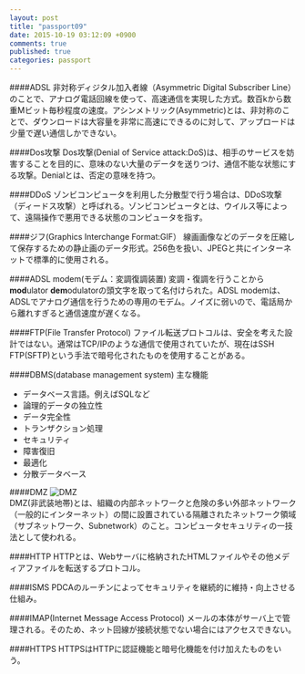 ```yaml
---
layout: post
title: "passport09"
date: 2015-10-19 03:12:09 +0900
comments: true
published: true
categories: passport
---
```


####ADSL
非対称ディジタル加入者線（Asymmetric Digital Subscriber Line）のことで、アナログ電話回線を使って、高速通信を実現した方式。数百kから数重Mビット毎秒程度の速度。アシンメトリック(Asymmetric)とは、非対称のことで、ダウンロードは大容量を非常に高速にできるのに対して、アップロードは少量で遅い通信しかできない。

####Dos攻撃
Dos攻撃(Denial of Service attack:DoS)は、相手のサービスを妨害することを目的に、意味のない大量のデータを送りつけ、通信不能な状態にする攻撃。Denialとは、否定の意味を持つ。

####DDoS
ゾンビコンピュータを利用した分散型で行う場合は、DDoS攻撃（ディードス攻撃）と呼ばれる。ゾンビコンピュータとは、ウイルス等によって、遠隔操作で悪用できる状態のコンピュータを指す。

####ジフ(Graphics Interchange Format:GIF）
線画画像などのデータを圧縮して保存するための静止画のデータ形式。256色を扱い、JPEGと共にインターネットで標準的に使用される。

####ADSL modem(モデム：変調復調装置)
変調・復調を行うことから**mod**ulator **dem**odulatorの頭文字を取って名付けられた。ADSL modemは、ADSLでアナログ通信を行うための専用のモデム。ノイズに弱いので、電話局から離れすぎると通信速度が遅くなる。

####FTP(File Transfer Protocol)
ファイル転送プロトコルは、安全を考えた設計ではない。通常はTCP/IPのような通信で使用されていたが、現在はSSH FTP(SFTP)という手法で暗号化されたものを使用することがある。

####DBMS(database management system)
主な機能  
- データベース言語。例えばSQLなど  
- 論理的データの独立性  
- データ完全性  
- トランザクション処理  
- セキュリティ  
- 障害復旧  
- 最適化  
- 分散データベース  

####DMZ
![DMZ](https://upload.wikimedia.org/wikipedia/commons/thumb/7/78/Demilitarized_Zone_Diagram.png/220px-Demilitarized_Zone_Diagram.png)  
DMZ(非武装地帯)とは、組織の内部ネットワークと危険の多い外部ネットワーク（一般的にインターネット）の間に設置されている隔離されたネットワーク領域（サブネットワーク、Subnetwork）のこと。コンピュータセキュリティの一技法として使われる。  

####HTTP
HTTPとは、Webサーバに格納されたHTMLファイルやその他メディアファイルを転送するプロトコル。

####ISMS
PDCAのルーチンによってセキュリティを継続的に維持・向上させる仕組み。

####IMAP(Internet Message Access Protocol)
メールの本体がサーバ上で管理される。そのため、ネット回線が接続状態でない場合にはアクセスできない。

####HTTPS
HTTPSはHTTPに認証機能と暗号化機能を付け加えたものをいう。

